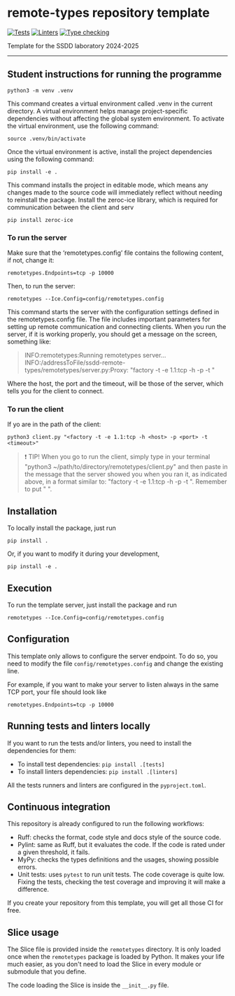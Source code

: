# remote-types repository template

[![Tests](https://github.com/UCLM-ESI/remote-types/actions/workflows/tests.yml/badge.svg)](https://github.com/UCLM-ESI/remote-types/actions/workflows/tests.yml)
[![Linters](https://github.com/UCLM-ESI/remote-types/actions/workflows/linters.yml/badge.svg)](https://github.com/UCLM-ESI/remote-types/actions/workflows/linters.yml)
[![Type checking](https://github.com/UCLM-ESI/remote-types/actions/workflows/typechecking.yml/badge.svg)](https://github.com/UCLM-ESI/remote-types/actions/workflows/typechecking.yml)

Template for the SSDD laboratory 2024-2025

---
## Student instructions for running the programme
```
python3 -m venv .venv
```
This command creates a virtual environment called .venv in the current directory. A virtual environment helps manage project-specific dependencies without affecting the global system environment. To activate the virtual environment, use the following command:
```
source .venv/bin/activate
```
Once the virtual environment is active, install the project dependencies using the following command:
```
pip install -e .
```
This command installs the project in editable mode, which means any changes made to the source code will immediately reflect without needing to reinstall the package. Install the zeroc-ice library, which is required for communication between the client and serv
```
pip install zeroc-ice
```

### To run the server
Make sure that the ‘remotetypes.config’ file contains the following content, if not, change it: 
```
remotetypes.Endpoints=tcp -p 10000
```
Then, to run the server: 
```
remotetypes --Ice.Config=config/remotetypes.config
```
This command starts the server with the configuration settings defined in the remotetypes.config file. The file includes important parameters for setting up remote communication and connecting clients. 
When you run the server, if it is working properly, you should get a message on the screen, something like: 
>INFO:remotetypes:Running remotetypes server...
>INFO:/addressToFile/ssdd-remote-types/remotetypes/server.py:Proxy: "factory -t -e 1.1:tcp -h <host> -p <port> -t <timeout>"

Where the host, the port and the timeout, will be those of the server, which tells you for the client to connect. 

### To run the client
If yo are in the path of the client: 
```
python3 client.py "<factory -t -e 1.1:tcp -h <host> -p <port> -t <timeout>"
```
>❗ TIP!
> When you go to run the client, simply type in your terminal "python3 ~/path/to/directory/remotetypes/client.py"  and then paste in the message that the server showed you when you ran it, as indicated above, in a format similar to: "factory -t -e 1.1:tcp -h <host> -p <port> -t <timeout>". Remember to put " ".



## Installation

To locally install the package, just run

```
pip install .
```

Or, if you want to modify it during your development,

```
pip install -e .
```

## Execution

To run the template server, just install the package and run

```
remotetypes --Ice.Config=config/remotetypes.config
```

## Configuration

This template only allows to configure the server endpoint. To do so, you need to modify
the file `config/remotetypes.config` and change the existing line.

For example, if you want to make your server to listen always in the same TCP port, your file
should look like

```
remotetypes.Endpoints=tcp -p 10000
```

## Running tests and linters locally

If you want to run the tests and/or linters, you need to install the dependencies for them:

- To install test dependencies: `pip install .[tests]`
- To install linters dependencies: `pip install .[linters]`

All the tests runners and linters are configured in the `pyproject.toml`.

## Continuous integration

This repository is already configured to run the following workflows:

- Ruff: checks the format, code style and docs style of the source code.
- Pylint: same as Ruff, but it evaluates the code. If the code is rated under a given threshold, it fails.
- MyPy: checks the types definitions and the usages, showing possible errors.
- Unit tests: uses `pytest` to run unit tests. The code coverage is quite low. Fixing the tests, checking the
    test coverage and improving it will make a difference.

If you create your repository from this template, you will get all those CI for free.

## Slice usage

The Slice file is provided inside the `remotetypes` directory. It is only loaded once when the `remotetypes`
package is loaded by Python. It makes your life much easier, as you don't need to load the Slice in every module
or submodule that you define.

The code loading the Slice is inside the `__init__.py` file.
